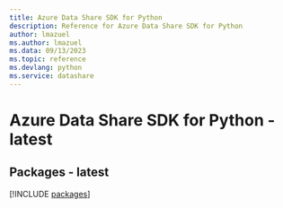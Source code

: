 ```yaml
---
title: Azure Data Share SDK for Python
description: Reference for Azure Data Share SDK for Python
author: lmazuel
ms.author: lmazuel
ms.data: 09/13/2023
ms.topic: reference
ms.devlang: python
ms.service: datashare
---
```

# Azure Data Share SDK for Python - latest
## Packages - latest
[!INCLUDE [packages](data-share-index.md)]
